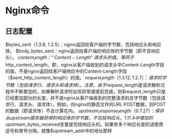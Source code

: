 # Nginx命令

## 日志配置 

$bytes_sent（1.3.8, 1.2.5）：nginx返回给客户端的字节数，包括响应头和响应体。
$body_bytes_sent：nginx返回给客户端的响应体的字节数（即不含响应头）。
$content_length：“Content-Length”请求头的值，等同于$http_content_length。即，nginx从客户端收到的请求头中Content-Length字段的值，不是nginx返回给客户端响应中的Content-Length字段（$sent_http_content_length）的值。
$request_length（1.3.12, 1.2.7）：请求的字节数（包括请求行、请求头和请求体）。注意，由于$request_length是请求解析过程中不断累加的，如果解析请求时出现异常或提前完成，则$request_length只是已经累加部分的长度，并不是nginx从客户端收到的完整请求的总字节数（包括请求行、请求头、请求体）。例如，向nginx的静态文件的URL POST数据，则POST的数据（即请求体）不会计算在内。
$upstream_response_length（0.7.27）：保存从upstream服务器获得的响应体的字节数，不包括响应头，1.11.4中增加的$upstream_bytes_received变量是包括响应头的。如果有多个响应长度的话使用逗号和冒号分隔，就像$upstream_addr中的地址那样

